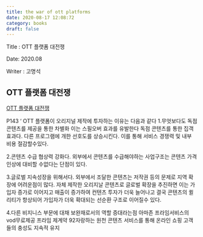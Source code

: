 ```yaml
---
title: the war of ott platforms
date: 2020-08-17 12:08:72
category: books
draft: false
---
```


Title : OTT 플랫폼 대전쟁

Date: 2020.08

Writer : 고명석

## OTT 플랫폼 대전쟁
[OTT 플랫폼 대전쟁](https://book.naver.com/bookdb/book_detail.nhn?bid=16406040)

P143 ‘ OTT 플랫폼이 오리지널 제작에 투자하는 이유는 다음과 같다 1.무엇보다도 독점 콘텐츠를 제공을 통한 차별화 이는 스필오버 효과를 유발한다 독점 콘텐츠를 통한 집객 효과다. 다른 프로그램에 개한 선호도를 상승시킨다. 이를 통해 서비스 경쟁력 및 내부 비용 절감할수있다.

2.콘텐츠 수급 협상력 강화다.
외부에서 콘텐츠를 수급해야하는 사업구조는 콘텐츠 가격 인상에 대비할 수없다는 단점이 있다.

3.글로벌 지속성장을 위해서다.
외부에서 조달한 콘텐츠는 저작권 등의 문제로 지역 확장에 어려운점이 많다.
자체 제작한 오리지날 콘텐츠로 글로벌 확장을 추진하면 이는 가입자 증가로 이어지고 매출이 증가하여 컨텐츠 투자가 더욱 늘어나고 결국 콘텐츠의 퀼리티가 항상되어 가입자가 더욱 확대되는 선순환 구조로 이어질수 있다.

4.다른 비지니스 부문에 대채 보완재로서의 역할 증대라는점 아마존 프라임서비스의 vod무료제공 프라임 제계약 92자랑하는 원천 콘텐츠 서비스를 통해 온라인 쇼핑 고객들의 충성도 지속적 유지